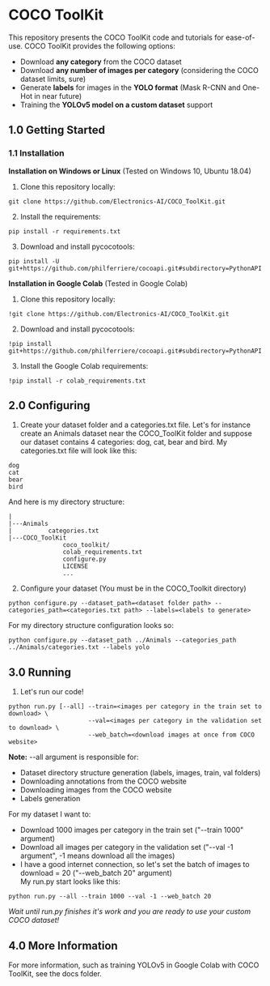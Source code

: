 # COCO ToolKit
This repository presents the COCO ToolKit code and tutorials for ease-of-use.
COCO ToolKit provides the following options:
* Download **any category** from the COCO dataset
* Download **any number of images per category** (considering the COCO dataset limits, sure)
* Generate **labels** for images in the **YOLO format** (Mask R-CNN and One-Hot in near future)
* Training the **YOLOv5 model on a custom dataset** support
## 1.0 Getting Started
### 1.1 Installation
**Installation on Windows or Linux** (Tested on Windows 10, Ubuntu 18.04)
1. Clone this repository locally:
```
git clone https://github.com/Electronics-AI/COCO_ToolKit.git
```
2. Install the requirements:
```
pip install -r requirements.txt
```
3. Download and install pycocotools:
```
pip install -U git+https://github.com/philferriere/cocoapi.git#subdirectory=PythonAPI
``` 
**Installation in Google Colab** (Tested in Google Colab)
1. Clone this repository locally:
```
!git clone https://github.com/Electronics-AI/COCO_ToolKit.git
```
2. Download and install pycocotools:
```
!pip install git+https://github.com/philferriere/cocoapi.git#subdirectory=PythonAPI
``` 
3. Install the Google Colab requirements:
```
!pip install -r colab_requirements.txt
```

## 2.0 Configuring
1. Create your dataset folder and a categories.txt file. Let's for instance create an Animals dataset near the
COCO_ToolKit folder and suppose our dataset contains 4 categories: dog, cat, bear and bird. 
My categories.txt file will look like this:
```
dog
cat
bear
bird
```  
And here is my directory structure:
```
|                                               
|---Animals
|          categories.txt
|---COCO_ToolKit
               coco_toolkit/
               colab_requirements.txt
               configure.py
               LICENSE
               ...
```                                                 
2. Configure your dataset (You must be in the COCO_Toolkit directory)
```
python configure.py --dataset_path=<dataset folder path> --categories_path=<categories.txt path> --labels=<labels to generate>
``` 
For my directory structure configuration looks so:
```
python configure.py --dataset_path ../Animals --categories_path ../Animals/categories.txt --labels yolo
```

## 3.0 Running
1. Let's run our code!
```
python run.py [--all] --train=<images per category in the train set to download> \
                      --val=<images per category in the validation set to download> \
                      --web_batch=<download images at once from COCO website>
```
**Note:** --all argument is responsible for:
* Dataset directory structure generation (labels, images, train, val folders) 
* Downloading annotations from the COCO website
* Downloading images from the COCO website
* Labels generation   

For my dataset I want to:
* Download 1000 images per category in the train set ("--train 1000" argument)
* Download all images per category in the validation set ("--val -1 argument", -1 means download all the images)
* I have a good internet connection, so let's set the batch of images to download = 20 ("--web_batch 20" argument)  
My run.py start looks like this:
```
python run.py --all --train 1000 --val -1 --web_batch 20
```
*Wait until run.py finishes it's work and you are ready to use your custom COCO dataset!*

## 4.0 More Information
For more information, such as training YOLOv5 in Google Colab with COCO ToolKit, see the
docs folder.
